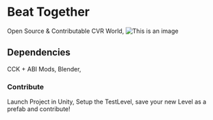 # Beat Together
Open Source & Contributable CVR World,
![This is an image](https://cdn.discordapp.com/attachments/909267372156809297/1021040888291536966/ChilloutVR-2022-09-18_14-49-28.216.png?size=4096)

## Dependencies
CCK + ABI Mods, Blender,

### Contribute
Launch Project in Unity, Setup the TestLevel, save your new Level as a prefab and contribute!
